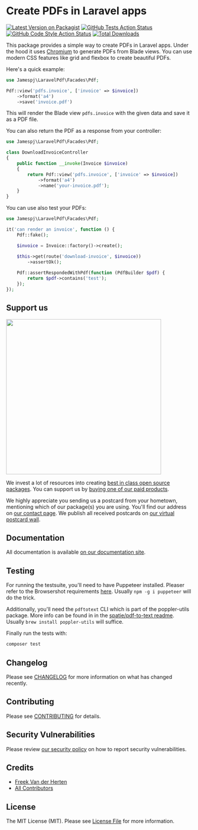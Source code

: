 # Create PDFs in Laravel apps

[![Latest Version on Packagist](https://img.shields.io/packagist/v/spatie/laravel-pdf.svg?style=flat-square)](https://packagist.org/packages/spatie/laravel-pdf)
[![GitHub Tests Action Status](https://img.shields.io/github/actions/workflow/status/spatie/laravel-pdf/run-tests.yml?branch=main&label=tests&style=flat-square)](https://github.com/spatie/laravel-pdf/actions?query=workflow%3Arun-tests+branch%3Amain)
[![GitHub Code Style Action Status](https://img.shields.io/github/actions/workflow/status/spatie/laravel-pdf/fix-php-code-style-issues.yml?branch=main&label=code%20style&style=flat-square)](https://github.com/spatie/laravel-pdf/actions?query=workflow%3A"Fix+PHP+code+style+issues"+branch%3Amain)
[![Total Downloads](https://img.shields.io/packagist/dt/spatie/laravel-pdf.svg?style=flat-square)](https://packagist.org/packages/spatie/laravel-pdf)

This package provides a simple way to create PDFs in Laravel apps. Under the hood it uses [Chromium](https://www.chromium.org/chromium-projects/) to generate PDFs from Blade views. You can use modern CSS features like grid and flexbox to create beautiful PDFs.

Here's a quick example:

```php
use Jamespj\LaravelPdf\Facades\Pdf;

Pdf::view('pdfs.invoice', ['invoice' => $invoice])
    ->format('a4')
    ->save('invoice.pdf')
```

This will render the Blade view `pdfs.invoice` with the given data and save it as a PDF file.

You can also return the PDF as a response from your controller:

```php
use Jamespj\LaravelPdf\Facades\Pdf;

class DownloadInvoiceController
{
    public function __invoke(Invoice $invoice)
    {
        return Pdf::view('pdfs.invoice', ['invoice' => $invoice])
            ->format('a4')
            ->name('your-invoice.pdf');
    }
}
```

You can use also test your PDFs:

```php
use Jamespj\LaravelPdf\Facades\Pdf;

it('can render an invoice', function () {
    Pdf::fake();

    $invoice = Invoice::factory()->create();

    $this->get(route('download-invoice', $invoice))
        ->assertOk();
        
    Pdf::assertRespondedWithPdf(function (PdfBuilder $pdf) {
        return $pdf->contains('test');
    });
});
```

## Support us

[<img src="https://github-ads.s3.eu-central-1.amazonaws.com/laravel-pdf.jpg?t=1" width="419px" />](https://spatie.be/github-ad-click/laravel-pdf)

We invest a lot of resources into creating [best in class open source packages](https://spatie.be/open-source). You can support us by [buying one of our paid products](https://spatie.be/open-source/support-us).

We highly appreciate you sending us a postcard from your hometown, mentioning which of our package(s) you are using. You'll find our address on [our contact page](https://spatie.be/about-us). We publish all received postcards on [our virtual postcard wall](https://spatie.be/open-source/postcards).

## Documentation

All documentation is available [on our documentation site](https://spatie.be/docs/laravel-pdf).

## Testing

For running the testsuite, you'll need to have Puppeteer installed. Pleaser refer to the Browsershot requirements [here](https://spatie.be/docs/browsershot/v4/requirements). Usually `npm -g i puppeteer` will do the trick.

Additionally, you'll need the `pdftotext` CLI which is part of the poppler-utils package. More info can be found in in the [spatie/pdf-to-text readme](https://github.com/spatie/pdf-to-text?tab=readme-ov-file#requirements). Usually `brew install poppler-utils` will suffice.

Finally run the tests with:

```bash
composer test
```

## Changelog

Please see [CHANGELOG](CHANGELOG.md) for more information on what has changed recently.

## Contributing

Please see [CONTRIBUTING](CONTRIBUTING.md) for details.

## Security Vulnerabilities

Please review [our security policy](../../security/policy) on how to report security vulnerabilities.

## Credits

- [Freek Van der Herten](https://github.com/freekmurze)
- [All Contributors](../../contributors)

## License

The MIT License (MIT). Please see [License File](LICENSE.md) for more information.
